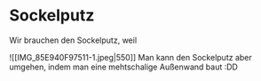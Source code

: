 # Sockelputz

Wir brauchen den Sockelputz, weil 

![[IMG_85E940F97511-1.jpeg|550]]
Man kann den Sockelputz aber umgehen, indem man eine mehtschalige Außenwand baut :DD

